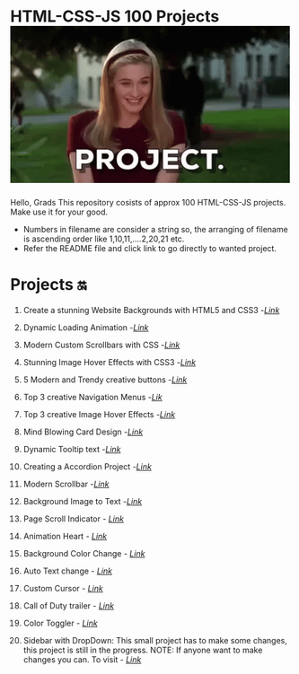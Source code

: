 # HTML-CSS-JS 100 Projects ![alt text](image.png)

Hello, Grads
This repository cosists of approx 100 HTML-CSS-JS projects. Make use it for your good.

- Numbers in filename are consider a string so, the arranging of filename is ascending order like 1,10,11,....2,20,21 etc.
- Refer the README file and click link to go directly to wanted project.

# Projects 🔛

1. Create a stunning Website Backgrounds with HTML5 and CSS3 -_[Link](https://github.com/sid-120/HTML-CSS-JS-100Projects/tree/main/1-bg-video)_

2. Dynamic Loading Animation -_[Link](https://github.com/sid-120/HTML-CSS-JS-100Projects/tree/main/2-creative-loading-animation)_

3. Modern Custom Scrollbars with CSS -_[Link](https://github.com/sid-120/HTML-CSS-JS-100Projects/tree/main/3-Modern-custom-scrollbar)_

4. Stunning Image Hover Effects with CSS3 -_[Link](https://github.com/sid-120/HTML-CSS-JS-100Projects/tree/main/4-Stunning-Image-Hover-Effect)_

5. 5 Modern and Trendy creative buttons -_[Link](https://github.com/sid-120/HTML-CSS-JS-100Projects/tree/main/5-Top-5-creative-button)_

6. Top 3 creative Navigation Menus -_[Lik](https://github.com/sid-120/HTML-CSS-JS-100Projects/tree/main/6-Navigation-Menu)_

7. Top 3 creative Image Hover Effects -_[Link](https://github.com/sid-120/HTML-CSS-JS-100Projects/tree/main/7-Creative-Image-Hover-Effect)_

8. Mind Blowing Card Design -_[Link](https://github.com/sid-120/HTML-CSS-JS-100Projects/tree/main/8.%20Card%20Design)_

9. Dynamic Tooltip text -_[Link](https://github.com/sid-120/HTML-CSS-JS-100Projects/tree/main/9.%20Dynamic%20tooltip)_

10. Creating a Accordion Project -_[Link](https://github.com/sid-120/HTML-CSS-JS-100Projects/tree/main/10.%20Accordion)_

11. Modern Scrollbar -_[Link](https://github.com/sid-120/HTML-CSS-JS-100Projects/tree/main/11.%20Modern%20Scrollbar)_

12. Background Image to Text -_[Link](https://github.com/sid-120/HTML-CSS-JS-100Projects/tree/main/12.%20Image%20To%20Text)_

13. Page Scroll Indicator - _[Link](https://github.com/sid-120/HTML-CSS-JS-100Projects/tree/main/13.%20Page%20Scroll%20Indicator)_

14. Animation Heart - _[Link](https://github.com/sid-120/HTML-CSS-JS-100Projects/tree/main/14.%20Animated%20Heart)_

15. Background Color Change - _[Link](https://github.com/sid-120/HTML-CSS-JS-100Projects/tree/main/15.%20Background%20Color%20Change)_

16. Auto Text change - _[Link](https://github.com/sid-120/HTML-CSS-JS-100Projects/tree/main/16.%20Auto%20Text)_

17. Custom Cursor - _[Link](https://github.com/sid-120/HTML-CSS-JS-100Projects/tree/main/17.%20Custom%20Cursor)_

18. Call of Duty trailer - _[Link](https://github.com/sid-120/HTML-CSS-JS-100Projects/tree/main/18.%20Trailer%20Popup)_

19. Color Toggler - _[Link](https://github.com/sid-120/HTML-CSS-JS-100Projects/tree/main/19.%20Color%20Toggler)_

20. Sidebar with DropDown: This small project has to make some changes, this project is still in the progress. NOTE: If anyone want to make changes you can. To visit - _[Link](https://github.com/sid-120/HTML-CSS-JS-100Projects/tree/main/20.%20Sidebar%20with%20Dropdown%20Menu)_
